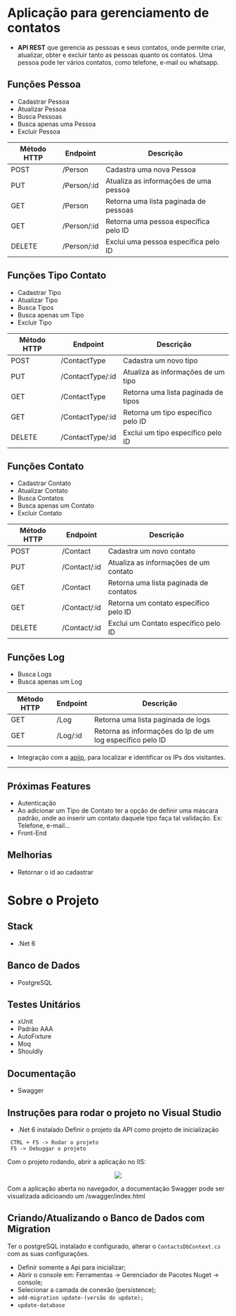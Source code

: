 # Aplicação para gerenciamento de contatos
- **API REST** que gerencia as pessoas e seus contatos, onde permite criar, atualizar, obter e excluir tanto as pessoas quanto os contatos. Uma pessoa pode ter vários contatos, como telefone, e-mail ou whatsapp.

## Funções Pessoa
- Cadastrar Pessoa
- Atualizar Pessoa
- Busca Pessoas
- Busca apenas uma Pessoa
- Excluir Pessoa


| Método HTTP  | Endpoint | Descrição |
| --- | --- | --- |
| POST | /Person | Cadastra uma nova Pessoa |
| PUT | /Person/:id | Atualiza as informações de uma pessoa |
| GET | /Person | Retorna uma lista paginada de pessoas |
| GET | /Person/:id | Retorna uma pessoa específica pelo ID |
| DELETE | /Person/:id | Exclui uma pessoa específica pelo ID |

## Funções Tipo Contato
- Cadastrar Tipo
- Atualizar Tipo
- Busca Tipos
- Busca apenas um Tipo
- Excluir Tipo

| Método HTTP  | Endpoint | Descrição |
| --- | --- | --- |
| POST | /ContactType | Cadastra um novo tipo |
| PUT | /ContactType/:id | Atualiza as informações de um tipo |
| GET | /ContactType | Retorna uma lista paginada de tipos |
| GET | /ContactType/:id | Retorna um tipo específico pelo ID  |
| DELETE | /ContactType/:id | Exclui um tipo específico pelo ID |


## Funções Contato
- Cadastrar Contato
- Atualizar Contato
- Busca Contatos
- Busca apenas um Contato
- Excluir Contato

| Método HTTP  | Endpoint | Descrição |
| --- | --- | --- |
| POST | /Contact | Cadastra um novo contato |
| PUT | /Contact/:id | Atualiza as informações de um contato |
| GET | /Contact | Retorna uma lista paginada de contatos |
| GET | /Contact/:id | Retorna um contato específico pelo ID |
| DELETE | /Contact/:id | Exclui um Contato específico pelo ID |

## Funções Log
- Busca Logs
- Busca apenas um Log

| Método HTTP  | Endpoint | Descrição |
| --- | --- | --- |
| GET | /Log | Retorna uma lista paginada de logs |
| GET | /Log/:id | Retorna as informações do Ip de um log específico pelo ID |

- Integração com a <a href="https://apiip.net/">apiip</a>, para localizar e identificar os IPs dos visitantes.
---

## Próximas Features
- Autenticação
- Ao adicionar um Tipo de Contato ter a opção de definir uma máscara padrão, onde ao inserir um contato daquele tipo faça tal validação. Ex: Telefone, e-mail...
- Front-End

## Melhorias
- Retornar o id ao cadastrar

# Sobre o Projeto
## Stack
- .Net 6

## Banco de Dados
- PostgreSQL

## Testes Unitários
- xUnit  
- Padrão AAA
- AutoFixture
- Moq
- Shouldly

## Documentação
- Swagger

## Instruções para rodar o projeto no Visual Studio
- .Net 6 instalado
Definir o projeto da API como projeto de inicialização
```
 CTRL + F5 -> Rodar o projeto 
 F5 -> Debuggar o projeto
```
Com o projeto rodando, abrir a aplicação no IIS:
<p align="center">
 <img src="https://github.com/chaienekrebs/lista-contatos/assets/45368276/33183e26-9542-4a6e-a819-ebdc6eec3785"/>
</p>
Com a aplicação aberta no navegador, a documentação Swagger pode ser visualizada adicioando um /swagger/index.html

## Criando/Atualizando o Banco de Dados com Migration
Ter o postgreSQL instalado e configurado, alterar o ```ContactsDbContext.cs``` com as suas configurações.

- Definir somente a Api para inicializar;
- Abrir o console em: Ferramentas -> Gerenciador de Pacotes Nuget -> console;
- Selecionar a camada de conexão (persistence);
- ```add-migration update-(versão do update);```
- ```update-database ```

